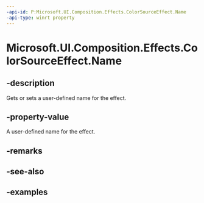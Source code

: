```yaml
---
-api-id: P:Microsoft.UI.Composition.Effects.ColorSourceEffect.Name
-api-type: winrt property
---
```


<!-- Property syntax.
public string Name { get;  set; }
-->

# Microsoft.UI.Composition.Effects.ColorSourceEffect.Name

## -description
Gets or sets a user-defined name for the effect.

## -property-value
A user-defined name for the effect.

## -remarks

## -see-also

## -examples

